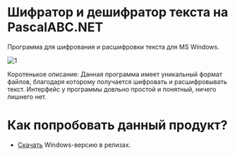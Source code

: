 # Шифратор и дешифратор текста на PascalABC.NET
Программа для шифрования и расшифровки текста для MS Windows.

![1](https://user-images.githubusercontent.com/103532261/175927315-653b8511-f005-44d0-b2ff-acf4acf4507d.png)

Коротенькое описание: Данная программа имеет уникальный формат файлов, благодаря которому получается шифровать и расшифровывать текст. Интерфейс у программы довльно простой и понятный, ничего лишнего нет.
# Как попробовать данный продукт?
* [Скачать](https://github.com/YuraFX/FX-Text-Encoder-Decoder/releases/tag/pascal) Windows-версию в релизах.

